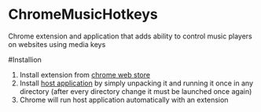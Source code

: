 # ChromeMusicHotkeys
Chrome extension and application that adds ability to control music players on websites using media keys

#Installion
1. Install extension from [chrome web store](https://chrome.google.com/webstore/detail/jpljkoiffncgngmkegbeonhjbkoghdmd)
2. Install [host application](https://www.dropbox.com/s/uo8rlgzhk8o5qob/MusicHotkeys.zip?dl=0) by simply unpacking it and running it once in any directory (after every directory change it must be launched once again)
3. Chrome will run host application automatically with an extension

